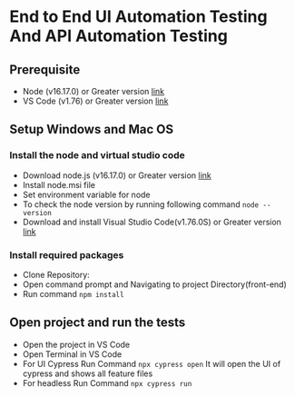 # End to End UI Automation Testing And API Automation Testing
## Prerequisite 
- Node (v16.17.0) or Greater version [link](https://www.npackd.org/p/org.nodejs.NodeJS64/14.17.4) 
- VS Code (v1.76) or Greater version [link](https://code.visualstudio.com/docs/?dv=win) 

## Setup Windows and Mac OS
### Install the node and virtual studio code
   - Download node.js (v16.17.0) or Greater version [link](https://www.npackd.org/p/org.nodejs.NodeJS64/16.17.0) 
  - Install node.msi file 
  - Set environment variable for node
  - To check the node version by running following command 
  `node --version`
  - Download and install Visual Studio Code(v1.76.0S) or Greater version [link](https://code.visualstudio.com/docs/?dv=win) 

### Install required packages
  - Clone Repository:  
   - Open command prompt and Navigating to project Directory(front-end)
   - Run command  `npm install`

## Open project and run the tests
- Open the project in VS Code
 - Open Terminal in VS Code
 - For UI Cypress Run Command `npx cypress open` It will open the UI of cypress and shows all feature files
 - For headless Run Command `npx cypress run`

 


